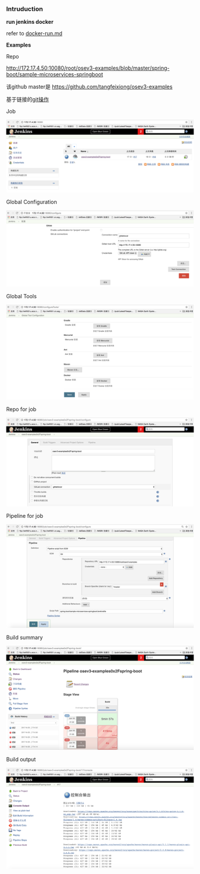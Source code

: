 ### Intruduction

__run jenkins docker__

refer to [docker-run.md](./docker-run.md)

__Examples__

Repo

http://172.17.4.50:10080/root/osev3-examples/blob/master/spring-boot/sample-microservices-springboot

该github master是 https://github.com/tangfeixiong/osev3-examples

基于链接的[git操作](../gitlab)

Job

![屏幕快照 2017-06-19 下午10.09.40.png](./屏幕快照%202017-06-19%20下午10.09.40.png)

Global Configuration

![屏幕快照 2017-06-19 下午10.05.04.png](./屏幕快照%202017-06-19%20下午10.05.04.png)

Global Tools

![屏幕快照 2017-06-19 下午10.04.08.png](./屏幕快照%202017-06-19%20下午10.04.08.png)

Repo for job

![屏幕快照 2017-06-19 下午10.02.09.png](./屏幕快照%202017-06-19%20下午10.02.09.png)

Pipeline for job

![屏幕快照 2017-06-19 下午10.03.13.png](./屏幕快照%202017-06-19%20下午10.03.13.png)

Build summary

![屏幕快照 2017-06-19 下午10.00.41.png](./屏幕快照%202017-06-19%20下午10.00.41.png)

Build output

![屏幕快照 2017-06-19 下午10.07.13.png](./屏幕快照%202017-06-19%20下午10.07.13.png)
